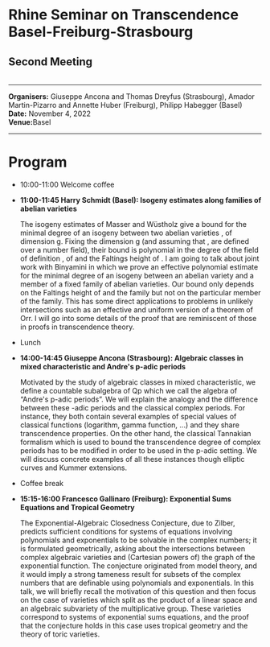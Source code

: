
<HTML>
<BODY>
 <TABLE>
    <TR>
	<H1><b>Rhine Seminar on Transcendence Basel-Freiburg-Strasbourg</b>
	</H1>
	<H2>Second Meeting </H2>    
    </TR>
  </TABLE>
<hr>

<b>Organisers:</b>  Giuseppe Ancona and Thomas Dreyfus (Strasbourg), Amador Martin-Pizarro and Annette Huber (Freiburg), Philipp Habegger (Basel)<br>
<b>Date:</b> November 4, 2022<br>
<b>Venue:</b>Basel 
<p>
<hr>
<h1>Program</h1>
<ul>
<li> 10:00-11:00 Welcome coffee<p>
<li><b>11:00-11:45 Harry Schmidt (Basel):  Isogeny estimates along families of abelian varieties </b><p>
	
The isogeny estimates of Masser and Wüstholz give a bound for the minimal degree of an isogeny between two abelian varieties , of dimension g. Fixing the dimension g (and assuming that , are defined over a number field), their bound is polynomial in the degree of the field of definition , of and the Faltings height of . I am going to talk about joint work with Binyamini in which we prove an effective polynomial estimate for the minimal degree of an isogeny between an abelian variety and a member of a fixed family of abelian varieties. Our bound only depends on the Faltings height of and the family but not on the particular member of the family. This has some direct applications to problems in unlikely intersections such as an effective and uniform version of a theorem of Orr. I will go into some details of the proof that are reminiscent of those in proofs in transcendence theory.</b><p>
<li>Lunch<p>
<li><b>14:00-14:45 Giuseppe Ancona (Strasbourg): Algebraic classes in mixed characteristic and Andre's p-adic periods</b><p>
Motivated by the study of algebraic classes in mixed characteristic, we define a countable subalgebra of Qp which we call the algebra of “Andre's p-adic periods”. We will explain the analogy and the difference between these -adic periods and the classical complex periods. For instance, they both contain several examples of special values of classical functions (logarithm, gamma function, ...) and they share transcendence properties. On the other hand, the classical Tannakian formalism which is used to bound the transcendence degree of complex periods has to be modified in order to be used in the p-adic setting. We will discuss concrete examples of all these instances though elliptic curves and Kummer extensions.<p>
<li>Coffee break<p>
<li><b>15:15-16:00 Francesco Gallinaro (Freiburg): Exponential Sums Equations and Tropical Geometry</b><p>
<p>The Exponential-Algebraic Closedness Conjecture, due to Zilber, predicts sufficient conditions for systems of equations involving polynomials and exponentials to be solvable in the complex numbers; it is formulated geometrically, asking about the intersections between complex algebraic varieties and (Cartesian powers of) the graph of the exponential function. The conjecture originated from model theory, and it would imply a strong tameness result for subsets of the complex numbers that are definable using polynomials and exponentials. In this talk, we will briefly recall the motivation of this question and then focus on the case of varieties which split as the product of a linear space and an algebraic subvariety of the multiplicative group. These varieties correspond to systems of exponential sums equations, and the proof that the conjecture holds in this case uses tropical geometry and the theory of toric varieties. 	
